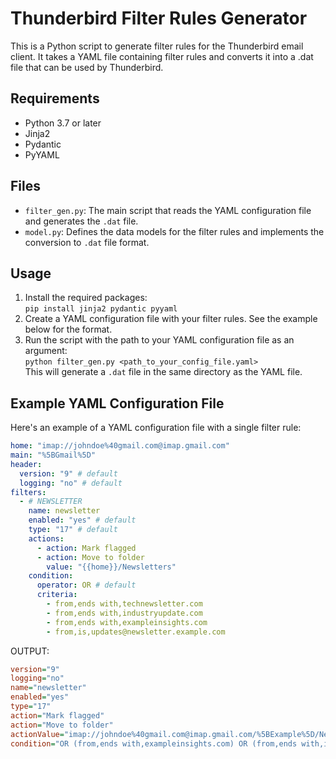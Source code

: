# Thunderbird Filter Rules Generator

This is a Python script to generate filter rules for the Thunderbird email client. It takes a YAML file containing filter rules and converts it into a .dat file that can be used by Thunderbird.

## Requirements

- Python 3.7 or later
- Jinja2
- Pydantic
- PyYAML

## Files

- `filter_gen.py`: The main script that reads the YAML configuration file and generates the `.dat` file.
- `model.py`: Defines the data models for the filter rules and implements the conversion to `.dat` file format.

## Usage

1. Install the required packages: \
   `pip install jinja2 pydantic pyyaml`
2. Create a YAML configuration file with your filter rules. See the example below for the format.
3. Run the script with the path to your YAML configuration file as an argument: \
   `python filter_gen.py <path_to_your_config_file.yaml>`\
    This will generate a `.dat` file in the same directory as the YAML file.

## Example YAML Configuration File

Here's an example of a YAML configuration file with a single filter rule:

```yml
home: "imap://johndoe%40gmail.com@imap.gmail.com"
main: "%5BGmail%5D"
header:
  version: "9" # default
  logging: "no" # default
filters:
  - # NEWSLETTER
    name: newsletter
    enabled: "yes" # default
    type: "17" # default
    actions:
      - action: Mark flagged
      - action: Move to folder
        value: "{{home}}/Newsletters"
    condition:
      operator: OR # default
      criteria:
        - from,ends with,technewsletter.com
        - from,ends with,industryupdate.com
        - from,ends with,exampleinsights.com
        - from,is,updates@newsletter.example.com
```

OUTPUT:

```ini
version="9"
logging="no"
name="newsletter"
enabled="yes"
type="17"
action="Mark flagged"
action="Move to folder"
actionValue="imap://johndoe%40gmail.com@imap.gmail.com/%5BExample%5D/Newsletters"
condition="OR (from,ends with,exampleinsights.com) OR (from,ends with,industryupdate.com) OR (from,ends with,technewsletter.com) OR (from,is,updates@newsletter.example.com)"
```
